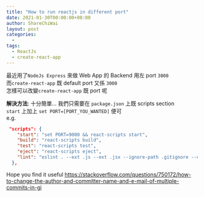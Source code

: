 ```yaml
---
title: "How to run reactjs in different port"
date: 2021-01-30T00:00:00+08:00
author: ShareChiWai
layout: post
categories:
  -
tags:
  - ReactJs
  - create-react-app
---
```


最近用了`NodeJs Express` 來做 Web App 的 Backend 用左 port `3000`  
而`create-react-app` 既 default port 又係 `3000`  
怎樣可以改變`create-react-app` 既 port 呢

**解決方法**:
十分簡單... 我們只需要在 `package.json` 上既 scripts section  
`start` 上加上 `set PORT=[PORT_YOU_WANTED]` 便可  
e.g.

```json
 "scripts": {
    "start": "set PORT=9000 && react-scripts start",
    "build": "react-scripts build",
    "test": "react-scripts test",
    "eject": "react-scripts eject",
    "lint": "eslint . --ext .js --ext .jsx --ignore-path .gitignore --cache"
  },

```

Hope you find it useful
https://stackoverflow.com/questions/750172/how-to-change-the-author-and-committer-name-and-e-mail-of-multiple-commits-in-gi
